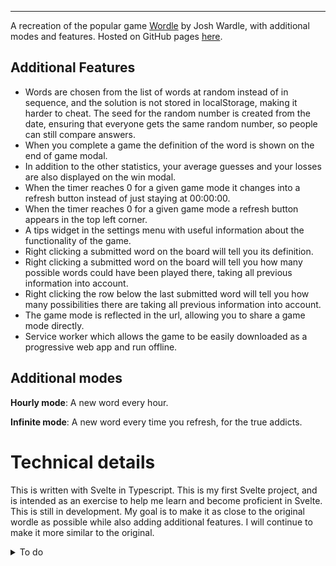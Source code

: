 
---
A recreation of the popular game [Wordle](https://www.powerlanguage.co.uk/wordle/) by Josh Wardle, with additional modes and features.
Hosted on GitHub pages [here](https://mikhad.github.io/wordle/).

## Additional Features
- Words are chosen from the list of words at random instead of in sequence, and the solution is not stored in localStorage, making it harder to cheat. The seed for the random number is created from the date, ensuring that everyone gets the same random number, so people can still compare answers.
- When you complete a game the definition of the word is shown on the end of game modal.
- In addition to the other statistics, your average guesses and your losses are also displayed on the win modal.
- When the timer reaches 0 for a given game mode it changes into a refresh button instead of just staying at 00:00:00.
- When the timer reaches 0 for a given game mode a refresh button appears in the top left corner.
- A tips widget in the settings menu with useful information about the functionality of the game.
- Right clicking a submitted word on the board will tell you its definition.
- Right clicking a submitted word on the board will tell you how many possible words could have been played there, taking all previous information into account.
- Right clicking the row below the last submitted word will tell you how many possibilities there are taking all previous information into account.
- The game mode is reflected in the url, allowing you to share a game mode directly.
- Service worker which allows the game to be easily downloaded as a progressive web app and run offline.

## Additional modes
**Hourly mode**: A new word every hour.

**Infinite mode**: A new word every time you refresh, for the true addicts.

# Technical details
This is written with Svelte in Typescript. This is my first Svelte project, and is intended as an exercise to help me learn and become proficient in Svelte.
This is still in development. My goal is to make it as close to the original wordle as possible while also adding additional features. I will continue to make it more similar to the original.

<details>
<summary>To do</summary>

# To Do
## Before Release

## Less serious
- Consider adding notification when new word is available sometime in the morning.
- Fix nonsense with timings & delay variable
- Distinguish between failing to fetch definition and no definition found. If it failed to fetch the definition, add a retry button
- Tidy up animation code and make animation mechanism consistant (if possible)
- Look into improving the performance

## Done
- Add routes for the different game modes so you can share a game mode
- Improve full screen modals on mobile
- Add manifest.json and make it into a PWA
- add right click menu on rows that allows you to get the dictionary definition for that row
- get rid of magic numbers (for length of word and number of guesses)
- Prevent mode symbol overflowing screen.
- Personalize images
- Close context menu when left or right click occurs anywhere
- if a row is right clicked show the number of possible words that could have been played in that row
- Add option to definition for how many alternate definitions to show
- remove unused css variables
- In shared text say X/6 instead of 7/6 if failed
- fix modal width scaling
- Add gallery type tip widget to settings
- Add winning toasts
- Add link to repo in settings if people find bugs
- Add animations
- disallow players from turning hard mode on if the current game wouldn't be possible in hard mode
- Add toasts
- Add timer which turns into a refresh button
- add a refresh button next to the tutorial button when a new wordle is available for a given mode
- Add google analytics to track number of visitors
- Add game mode to shared data
- Add guess distribution
- Add version to readme
- Add Deploy workflow badge to readme
- Add changes & additions to README
- Pressing escape should close open modals
- Implement hard mode
- Add statistics button if you have completed one or more games
- Add tutorial
- Implement fail state
- Implement word number
- Break streak if the player isn't back the next day (if daySeed - lastGame > 86400000)
- Consolidate all mentions of the different game modes to make it easier to add more modes
- Add option to change game mode in settings (along with description of what mode does?)
- Prevent Definition component from making api request every time mode is changed

# Bugs
- Definition frequently fails to be fetched
- ~~Not reactive enough, goes offscreen on mobile~~
- ~~Number of guesses not being recorded properly~~
- ~~Board does not scale~~
- ~~Mode symbol not in the correct place on different sized screens (Make it part of the board so that it stays behind it)~~
- ~~Game not refreshing on reload where it should be (may require saving last on in game state)~~
</details>

